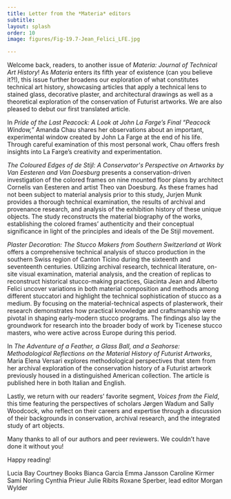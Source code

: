 ```yaml
---
title: Letter from the *Materia* editors
subtitle: 
layout: splash
order: 10
image: figures/Fig-19.7-Jean_Felici_LFE.jpg

---
```



Welcome back, readers, to another issue of *Materia: Journal of Technical Art History*! As *Materia* enters its fifth year of existence (can you believe it?!), this issue further broadens our exploration of what constitutes technical art history, showcasing articles that apply a technical lens to stained glass, decorative plaster, and architectural drawings as well as a theoretical exploration of the conservation of Futurist artworks. We are also pleased to debut our first translated article. 

In *Pride of the Last Peacock: A Look at John La Farge’s Final “Peacock Window,”* Amanda Chau shares her observations about an important, experimental window created by John La Farge at the end of his life. Through careful examination of this most personal work, Chau offers fresh insights into La Farge’s creativity and experimentation.  

*The Coloured Edges of de Stijl: A Conservator's Perspective on Artworks by Van Eesteren and Van Doesburg* presents a conservation-driven investigation of the colored frames on nine mounted floor plans by architect Cornelis van Eesteren and artist Theo van Doesburg. As these frames had not been subject to material analysis prior to this study, Jurjen Munk provides a thorough technical examination, the results of archival and provenance research, and analysis of the exhibition history of these unique objects. The study reconstructs the material biography of the works, establishing the colored frames’ authenticity and their conceptual significance in light of the principles and ideals of the De Stijl movement.

*Plaster Decoration: The Stucco Makers from Southern Switzerland at Work* offers a comprehensive technical analysis of stucco production in the southern Swiss region of Canton Ticino during the sixteenth and seventeenth centuries. Utilizing archival research, technical literature, on-site visual examination, material analysis, and the creation of replicas to reconstruct historical stucco-making practices, Giacinta Jean and Alberto Felici uncover variations in both material composition and methods among different stuccatori and highlight the technical sophistication of stucco as a medium. By focusing on the material-technical aspects of plasterwork, their research demonstrates how practical knowledge and craftsmanship were pivotal in shaping early-modern stucco programs. The findings also lay the groundwork for research into the broader body of work by Ticenese stucco masters, who were active across Europe during this period.

In *The Adventure of a Feather, a Glass Ball, and a Seahorse: Methodological Reflections on the Material History of Futurist Artworks*, Maria Elena Versari explores methodological perspectives that stem from her archival exploration of the conservation history of a Futurist artwork previously housed in a distinguished American collection. The article is published here in both Italian and English.  

Lastly, we return with our readers’ favorite segment, *Voices from the Field*, this time featuring the perspectives of scholars Jørgen Wadum and Sally Woodcock, who reflect on their careers and expertise through a discussion of their backgrounds in conservation, archival research, and the integrated study of art objects. 

Many thanks to all of our authors and peer reviewers. We couldn’t have done it without you! 

Happy reading! 

Lucia Bay
‍Courtney Books
Bianca Garcia 
‍Emma Jansson
Caroline Kirmer 
Sami Norling
Cynthia Prieur
‍Julie Ribits
Roxane Sperber, lead editor
Morgan Wylder 

